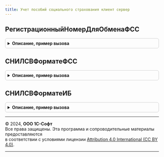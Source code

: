 ```yaml
---
title: Учет пособий социального страхования клиент сервер
---
```



## РегистрационныйНомерДляОбменаФСС
<details style="margin: 1em 0; padding: 0.5em; border: 1px solid #ccc; border-radius: 6px;">

<summary style="font-weight: bold; cursor: pointer;">Описание, пример вызова</summary>

```bsl

// Возвращает регистрационный номер для целей обмена с ФСС.
Функция РегистрационныйНомерДляОбменаФСС(Объект) Экспорт
```

Пример вызова
```bsl
Результат = УчетПособийСоциальногоСтрахованияКлиентСервер.РегистрационныйНомерДляОбменаФСС(Объект) 
```
</details>

## СНИЛСВФорматеФСС
<details style="margin: 1em 0; padding: 0.5em; border: 1px solid #ccc; border-radius: 6px;">

<summary style="font-weight: bold; cursor: pointer;">Описание, пример вызова</summary>

```bsl

// АПК:558-выкл Функции прямого и обратного преобразования должны быть рядом.

// Возвращает СНИЛС для целей обмена с ФСС.
Функция СНИЛСВФорматеФСС(СтраховойНомерПФР) Экспорт
```

Пример вызова
```bsl
Результат = УчетПособийСоциальногоСтрахованияКлиентСервер.СНИЛСВФорматеФСС(СтраховойНомерПФР) 
```
</details>

## СНИЛСВФорматеИБ
<details style="margin: 1em 0; padding: 0.5em; border: 1px solid #ccc; border-radius: 6px;">

<summary style="font-weight: bold; cursor: pointer;">Описание, пример вызова</summary>

```bsl

// Возвращает СНИЛС для целей поиска сотрудника в ИБ.
Функция СНИЛСВФорматеИБ(СНИЛСВФорматеФСС) Экспорт
```

Пример вызова
```bsl
Результат = УчетПособийСоциальногоСтрахованияКлиентСервер.СНИЛСВФорматеИБ(СНИЛСВФорматеФСС) 
```
</details>

---

© 2024, **ООО 1С-Софт**  
Все права защищены. Эта программа и сопроводительные материалы предоставляются  
в соответствии с условиями лицензии [Attribution 4.0 International (CC BY 4.0)](https://creativecommons.org/licenses/by/4.0/legalcode).

---
